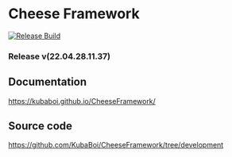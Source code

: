 # Cheese Framework

[![Release Build](https://github.com/KubaBoi/CheeseFramework/actions/workflows/realeaseDate.yml/badge.svg?branch=main)](https://github.com/KubaBoi/CheeseFramework/actions/workflows/realeaseDate.yml)

### Release v(22.04.28.11.37)

## Documentation

https://kubaboi.github.io/CheeseFramework/

## Source code

https://github.com/KubaBoi/CheeseFramework/tree/development